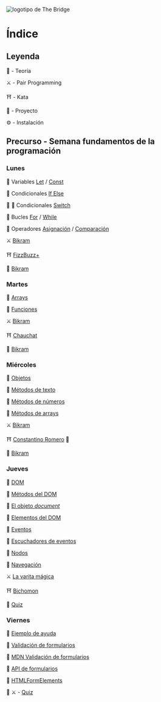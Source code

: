 ![logotipo de The Bridge](https://user-images.githubusercontent.com/27650532/77754601-e8365180-702b-11ea-8bed-5bc14a43f869.png  "logotipo de The Bridge")

# Índice

## Leyenda

:scroll: - Teoría

:crossed_swords: - Pair Programming

:shinto_shrine: - Kata

:european_castle: - Proyecto

:gear: - Instalación

## Precurso - Semana fundamentos de la programación

### Lunes

:scroll: Variables [Let](https://www.w3schools.com/js/js_let.asp) / [Const](https://www.w3schools.com/js/js_const.asp)

:scroll: Condicionales [If Else](https://www.w3schools.com/js/js_if_else.asp)

:scroll: :unicorn: Condicionales [Switch](https://www.w3schools.com/js/js_switch.asp)

:scroll: Bucles [For](https://www.w3schools.com/js/js_loop_for.asp) / [While](https://www.w3schools.com/js/js_loop_while.asp)

:scroll: Operadores [Asignación](https://www.w3schools.com/js/js_assignment.asp) / [Comparación](https://www.w3schools.com/js/js_comparisons.asp)

:crossed_swords: [Bikram](https://github.com/TheBridge-FullStackDeveloper/fundamentos-de-programacion-bikram-var-bucles-condicionales)

:shinto_shrine: [FizzBuzz+](https://github.com/TheBridge-FullStackDeveloper/fundamentos-de-programacion-kata-fizzbuzz)

:european_castle: [Bikram](https://github.com/TheBridge-FullStackDeveloper/fundamentos-de-programacion-bikram-var-bucles-condicionales)

###  Martes

:scroll: [Arrays](https://www.w3schools.com/js/js_arrays.asp)

:scroll: [Funciones](https://www.w3schools.com/js/js_arrow_function.asp)

:crossed_swords: [Bikram](https://github.com/TheBridge-FullStackDeveloper/fundamentos-de-programacion-bikram-array-funciones)

:shinto_shrine: [Chauchat](https://github.com/TheBridge-FullStackDeveloper/fundamentos-de-programacion-kata-chauchat)

:european_castle: [Bikram](https://github.com/TheBridge-FullStackDeveloper/fundamentos-de-programacion-bikram-array-funciones)

### Miércoles

:scroll: [Objetos](https://www.w3schools.com/js/js_objects.asp)

:scroll: [Métodos de texto](https://www.w3schools.com/js/js_string_methods.asp)

:scroll: [Métodos de números](https://www.w3schools.com/js/js_number_methods.asp)

:scroll: [Métodos de arrays](https://www.w3schools.com/js/js_array_methods.asp)

:crossed_swords: [Bikram](https://github.com/TheBridge-FullStackDeveloper/fundamentos-de-programacion-bikram-objetos)

:shinto_shrine: [Constantino Romero](https://github.com/TheBridge-FullStackDeveloper/fundamentos-de-programacion-kata-constantino-romero) :lion:

:european_castle: [Bikram](https://github.com/TheBridge-FullStackDeveloper/fundamentos-de-programacion-bikram-objetos)

### Jueves

:scroll: [DOM](https://www.w3schools.com/js/js_htmldom.asp)

:scroll: [Métodos del DOM](https://www.w3schools.com/js/js_htmldom_methods.asp)

:scroll: [El objeto _document_](https://www.w3schools.com/js/js_htmldom_document.asp)

:scroll: [Elementos del DOM](https://www.w3schools.com/js/js_htmldom_elements.asp)

:scroll: [Eventos](https://www.w3schools.com/js/js_htmldom_events.asp)

:scroll: [Escuchadores de eventos](https://www.w3schools.com/js/js_htmldom_eventlistener.asp)

:scroll: [Nodos](https://www.w3schools.com/js/js_htmldom_nodes.asp)

:scroll: [Navegación](https://www.w3schools.com/js/js_htmldom_navigation.asp)

:crossed_swords: [La varita mágica](https://github.com/TheBridge-FullStackDeveloper/fundamentos-de-programacion-pp-varita-magica)

:shinto_shrine: [Bichomon](https://github.com/TheBridge-FullStackDeveloper/fundamentos-de-programacion-kata-bichomon)

:european_castle: [Quiz]()

### Viernes

:space_invader: [Ejemplo de ayuda](https://github.com/TheBridge-FullStackDeveloper/fundamentos-de-programacion-ejemplos-validacion-formularios)

:scroll: [Validación de formularios](https://www.w3schools.com/js/js_validation.asp)

:scroll: [MDN Validación de formularios](https://developer.mozilla.org/es/docs/Learn/HTML/Forms/Validacion_formulario_datos)

:scroll: [API de formularios](https://www.w3schools.com/js/js_validation_api.asp)

:scroll: [HTMLFormElements](https://developer.mozilla.org/en-US/docs/Web/API/HTMLFormElement)

:european_castle: :crossed_swords: - [Quiz](https://github.com/TheBridge-FullStackDeveloper/proyectos-quiz)
